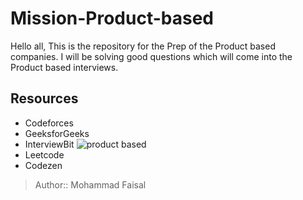 # Mission-Product-based
Hello all, This is the repository for the Prep of the Product based companies. I will be solving good questions which will come into the Product based interviews.

## Resources 
- Codeforces
- GeeksforGeeks
- InterviewBit      ![product based](https://raw.githubusercontent.com/shahfaisalsmart/CodingNinjas-Course-2019-Eminence/master/compies.png?token=AG5VHTT4II5CA3NY5PYBKBC6BXR6G)
- Leetcode
- Codezen

> Author:: Mohammad Faisal
